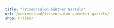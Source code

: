 ```yaml
---
title: "Friseursalon Günther Garrels"
url: /moormerland/friseursalon-guenther-garrels/
shop: Friseur
---
```


